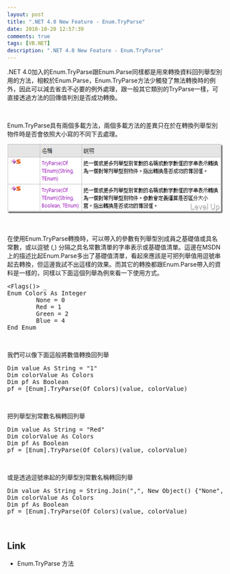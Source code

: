 ```yaml
---
layout: post
title: ".NET 4.0 New Feature - Enum.TryParse"
date: 2010-10-20 12:57:39
comments: true
tags: [VB.NET]
description: ".NET 4.0 New Feature - Enum.TryParse"
---
```

<p>.NET 4.0加入的Enum.TryParse跟Enum.Parse同樣都是用來轉換資料回列舉型別用的方法，相較於Enum.Parse，Enum.TryParse方法少觸發了無法轉換時的例外，因此可以減去省去不必要的例外處理，跟一般其它類別的TryParse一樣，可直接透過方法的回傳值判別是否成功轉換。</p>  <p> </p>  <p>Enum.TryParse具有兩個多載方法，兩個多載方法的差異只在於在轉換列舉型別物件時是否會依照大小寫的不同下去處理。</p>  <p><img style="border-top-width: 0px; border-left-width: 0px; border-bottom-width: 0px; border-right-width: 0px" height="162" alt="image" src="\images\posts\18467\image_thumb.png" width="562" border="0" /> </p>  <p> </p>  <p>在使用Enum.TryParse轉換時，可以帶入的參數有列舉型別成員之基礎值或具名常數，或以逗號 (,) 分隔之具名常數清單的字串表示或基礎值清單。這邊在MSDN上的描述比起Enum.Parse多出了基礎值清單，看起來應該是可把列舉值用逗號串起去轉換，但這邊我試不出這樣的效果。而其它的轉換都跟Enum.Parse帶入的資料是一樣的，同樣以下面這個列舉為例來看一下使用方式。</p>  <div class="wlWriterSmartContent" id="scid:812469c5-0cb0-4c63-8c15-c81123a09de7:b37be79a-4391-485f-a3bf-f7bbcedd3a77" style="padding-right: 0px; display: inline; padding-left: 0px; float: none; padding-bottom: 0px; margin: 0px; padding-top: 0px"><pre name="code" class="vb">&lt;Flags()&gt; _
Enum Colors As Integer
        None = 0
        Red = 1
        Green = 2
        Blue = 4    
End Enum</pre></div>

<p> </p>

<p>我們可以像下面這般將數值轉換回列舉</p>

<div class="wlWriterSmartContent" id="scid:812469c5-0cb0-4c63-8c15-c81123a09de7:aaebd612-1ead-4f8e-b2dd-4ed4b9f558f4" style="padding-right: 0px; display: inline; padding-left: 0px; float: none; padding-bottom: 0px; margin: 0px; padding-top: 0px"><pre name="code" class="vb">Dim value As String = "1"
Dim colorValue As Colors
Dim pf As Boolean
pf = [Enum].TryParse(Of Colors)(value, colorValue)</pre></div>

<p> </p>

<p>把列舉型別常數名稱轉回列舉</p>

<div class="wlWriterSmartContent" id="scid:812469c5-0cb0-4c63-8c15-c81123a09de7:43fdf8d0-535c-4070-9581-636c9ebf82a5" style="padding-right: 0px; display: inline; padding-left: 0px; float: none; padding-bottom: 0px; margin: 0px; padding-top: 0px"><pre name="code" class="vb">Dim value As String = "Red"
Dim colorValue As Colors
Dim pf As Boolean
pf = [Enum].TryParse(Of Colors)(value, colorValue)</pre></div>

<p> </p>

<p>或是透過逗號串起的列舉型別常數名稱轉回列舉</p>

<div class="wlWriterSmartContent" id="scid:812469c5-0cb0-4c63-8c15-c81123a09de7:9d13c41a-4995-42f0-acc7-81d98bfd4ee3" style="padding-right: 0px; display: inline; padding-left: 0px; float: none; padding-bottom: 0px; margin: 0px; padding-top: 0px"><pre name="code" class="vb">Dim value As String = String.Join(",", New Object() {"None", "Red", "Green"})
Dim colorValue As Colors
Dim pf As Boolean
pf = [Enum].TryParse(Of Colors)(value, colorValue)</pre></div>

<p>  </p>

<h2>Link</h2>

<ul>
  <li>Enum.TryParse 方法 </li>
</ul>